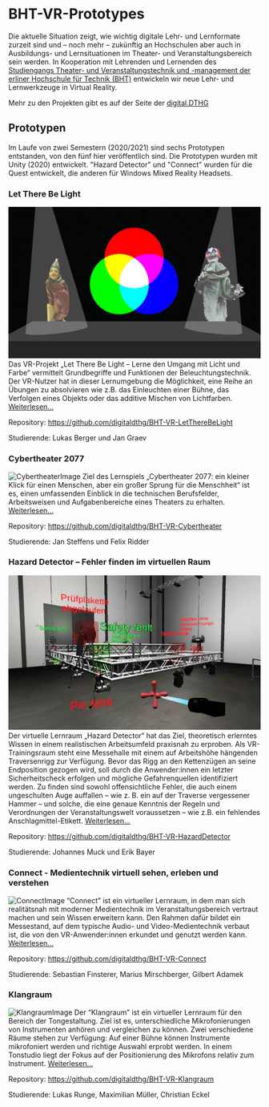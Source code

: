 # BHT-VR-Prototypes

Die aktuelle Situation zeigt, wie wichtig digitale Lehr- und Lernformate zurzeit sind und – noch mehr – zukünftig an Hochschulen aber auch in Ausbildungs- und Lernsituationen im Theater- und Veranstaltungsbereich sein werden. In Kooperation mit Lehrenden und Lernenden des [Studiengangs Theater- und Veranstaltungstechnik und -management der erliner Hochschule für Technik (BHT)](http://studiengang.bht-berlin.de/veranstaltungstechnik/) entwickeln wir neue Lehr- und Lernwerkzeuge in Virtual Reality.

Mehr zu den Projekten gibt es auf der Seite der [digital.DTHG](https://digital.dthg.de/projekte/virtuelle-lehr-und-lernraeume/)

## Prototypen

Im Laufe von zwei Semestern (2020/2021) sind sechs Prototypen entstanden, von den fünf hier veröffentlich sind.
Die Prototypen wurden mit Unity (2020) entwickelt. "Hazard Detector" und "Connect" wurden für die Quest entwickelt, die anderen für Windows Mixed Reality Headsets. 

### Let There Be Light
![LetThereBeLightImage](https://github.com/digitaldthg/BHT-VR-Prototypes/blob/master/images/LetThereBeLight.jpeg)
Das VR-Projekt „Let There Be Light – Lerne den Umgang mit Licht und Farbe“ vermittelt Grundbegriffe und Funktionen der Beleuchtungstechnik. Der VR-Nutzer hat in dieser Lernumgebung die Möglichkeit, eine Reihe an Übungen zu absolvieren wie z.B. das Einleuchten einer Bühne, das Verfolgen eines Objekts oder das additive Mischen von Lichtfarben. [Weiterlesen...](https://digital.dthg.de/let-there-be-light/)

Repository: https://github.com/digitaldthg/BHT-VR-LetThereBeLight

Studierende:  Lukas Berger und Jan Graev



### Cybertheater 2077
![CybertheaterImage](https://github.com/digitaldthg/BHT-VR-Prototypes/blob/master/images/Cybertheater.png)
Ziel des Lernspiels „Cybertheater 2077: ein kleiner Klick für einen Menschen, aber ein großer Sprung für die Menschheit“ ist es, einen umfassenden Einblick in die technischen Berufsfelder, Arbeitsweisen und Aufgabenbereiche eines Theaters zu erhalten. [Weiterlesen...](https://digital.dthg.de/cybertheater-2077/)

Repository: https://github.com/digitaldthg/BHT-VR-Cybertheater

Studierende: Jan Steffens und Felix Ridder



### Hazard Detector – Fehler finden im virtuellen Raum
![HazardDetectorImage](https://github.com/digitaldthg/BHT-VR-Prototypes/blob/master/images/HazardDetector.jpeg)
Der virtuelle Lernraum „Hazard Detector“ hat das Ziel, theoretisch erlerntes Wissen in einem realistischen Arbeitsumfeld praxisnah zu erproben. Als VR-Trainingsraum steht eine Messehalle mit einem auf Arbeitshöhe hängenden Traversenrigg zur Verfügung. Bevor das Rigg an den Kettenzügen an seine Endposition gezogen wird, soll durch die Anwender:innen ein letzter Sicherheitscheck erfolgen und mögliche Gefahrenquellen identifiziert werden. Zu finden sind sowohl offensichtliche Fehler, die auch einem ungeschulten Auge auffallen – wie z. B. ein auf der Traverse vergessener Hammer – und solche, die eine genaue Kenntnis der Regeln und Verordnungen der Veranstaltungswelt voraussetzen – wie z.B. ein fehlendes Anschlagmittel-Etikett. [Weiterlesen...](https://digital.dthg.de/hazard-detector-fehler-finden-im-virtuellen-raum/)

Repository: https://github.com/digitaldthg/BHT-VR-HazardDetector

Studierende: Johannes Muck und Erik Bayer



### Connect - Medientechnik virtuell sehen, erleben und verstehen
![ConnectImage](https://github.com/digitaldthg/BHT-VR-Prototypes/blob/master/images/Connect.png?raw=true)
“Connect” ist ein virtueller Lernraum, in dem man sich realitätsnah mit moderner Medientechnik im Veranstaltungsbereich vertraut machen und sein Wissen erweitern kann. Den Rahmen dafür bildet ein Messestand, auf dem typische Audio- und Video-Medientechnik verbaut ist, die von den VR-Anwender:innen erkundet und genutzt werden kann. [Weiterlesen...](https://digital.dthg.de/connect-medientechnik-virtuell-sehen-erleben-und-verstehen/)

Repository: https://github.com/digitaldthg/BHT-VR-Connect

Studierende: Sebastian Finsterer, Marius Mirschberger, Gilbert Adamek



### Klangraum
![KlangraumImage](https://github.com/digitaldthg/BHT-VR-Prototypes/blob/master/images/Klangraum.png)
Der “Klangraum” ist ein virtueller Lernraum für den Bereich der Tongestaltung. Ziel ist es, unterschiedliche Mikrofonierungen von Instrumenten anhören und vergleichen zu können. Zwei verschiedene Räume stehen zur Verfügung: Auf einer Bühne können Instrumente mikrofoniert werden und richtige Auswahl erprobt werden. In einem Tonstudio liegt der Fokus auf der Positionierung des Mikrofons relativ zum Instrument. [Weiterlesen...](https://digital.dthg.de/klangraum-mikrofonierung-virtuell-erleben/)

Repository: https://github.com/digitaldthg/BHT-VR-Klangraum

Studierende: Lukas Runge, Maximilian Müller, Christian Eckel



